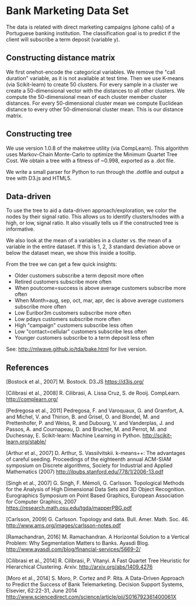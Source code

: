 # Bank Marketing Data Set

The data is related with direct marketing campaigns (phone calls) of a Portuguese banking institution. The classification goal is to predict if the client will subscribe a term deposit (variable y).

## Constructing distance matrix

We first onehot-encode the categorical variables. We remove the "call duration" variable, as it is not available at test time. Then we use K-means (via Scikit-learn) to create 50 clusters. For every sample in a cluster we create a 50-dimensional vector with the distances to all other clusters. We compute the 50-dimensional mean of each cluster member cluster distances. For every 50-dimensional cluster mean we compute Euclidean distance to every other 50-dimensional cluster mean. This is our distance matrix.

## Constructing tree

We use version 1.0.8 of the maketree utility (via CompLearn). This algorithm uses Markov-Chain Monte-Carlo to optimize the Minimum Quartet Tree Cost. We obtain a tree with a fitness of ~0.998, exported as a .dot file.

We write a small parser for Python to run through the .dotfile and output a tree with D3.js and HTML5.

## Data-driven

To use the tree to aid a data-driven approach/exploration, we color the nodes by their signal ratio. This allows us to identify clusters/nodes with a high, or low, signal ratio. It also visually tells us if the constructed tree is informative.

We also look at the mean of a variables in a cluster vs. the mean of a variable in the entire dataset. If this is 1, 2, 3 standard deviation above or below the dataset mean, we show this inside a tooltip.

From the tree we can get a few quick insights:

- Older customers subscribe a term deposit more often
- Retired customers subscribe more often
- When poutcome=success is above average customers subscribe more often
- When Month=aug, sep, oct, mar, apr, dec is above average customers subscribe more often
- Low Euribor3m customers subscribe more often
- Low pdays customers subscribe more often
- High "campaign" customers subscribe less often
- Low "contact=cellular" customers subscribe less often
- Younger customers subscribe to a term deposit less often

See: http://mlwave.github.io/tda/bake.html for live version.

## References

[Bostock et al., 2007] M. Bostock. D3.JS https://d3js.org/

[Cilibrasi et al., 2008]  R. Cilibrasi, A. Lissa Cruz, S. de Rooij. CompLearn. http://complearn.org/

[Pedregosa et al., 2011] Pedregosa, F. and Varoquaux, G. and Gramfort, A. and Michel, V. and Thirion, B. and Grisel, O. and Blondel, M. and Prettenhofer, P. and Weiss, R. and Dubourg, V. and Vanderplas, J. and Passos, A. and Cournapeau, D. and Brucher, M. and Perrot, M. and Duchesnay, E. Scikit-learn: Machine Learning in Python. http://scikit-learn.org/stable/

[Arthur et al., 2007] D. Arthur, S. Vassilvitskii. k-means++: The advantages of careful seeding. Proceedings of the eighteenth annual ACM-SIAM symposium on Discrete algorithms, Society for Industrial and Applied Mathematics (2007) http://ilpubs.stanford.edu/778/1/2006-13.pdf

[Singh et al., 2007] G. Singh, F. Mémoli, G. Carlsson. Topological Methods for the Analysis of High Dimensional Data Sets and 3D Object Recognition. Eurographics Symposium on Point Based Graphics, European Association for Computer Graphics, 2007 https://research.math.osu.edu/tgda/mapperPBG.pdf

[Carlsson, 2009] G. Carlsson. Topology and data. Bull. Amer. Math. Soc. 46. http://www.ams.org/images/carlsson-notes.pdf

[Ramachandran, 2016] M. Ramachandran. A Horizontal Solution to a Vertical Problem: Why Segmentation Matters to Banks. Ayasdi Blog. http://www.ayasdi.com/blog/financial-services/5669-2/

[Cilibrasi et al., 2014] R. Cilibrasi, P. Vitanyi. A Fast Quartet Tree Heuristic for Hierarchical Clustering. Arxiv. http://arxiv.org/abs/1409.4276

[Moro et al., 2014] S. Moro, P. Cortez and P. Rita. A Data-Driven Approach to Predict the Success of Bank Telemarketing. Decision Support Systems, Elsevier, 62:22-31, June 2014 http://www.sciencedirect.com/science/article/pii/S016792361400061X
